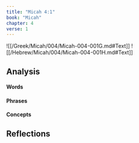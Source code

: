```yaml
---
title: "Micah 4:1"
book: "Micah"
chapter: 4
verse: 1
---
```

![[/Greek/Micah/004/Micah-004-001G.md#Text]]
![[/Hebrew/Micah/004/Micah-004-001H.md#Text]]

## Analysis

#### Words

#### Phrases

#### Concepts

## Reflections
